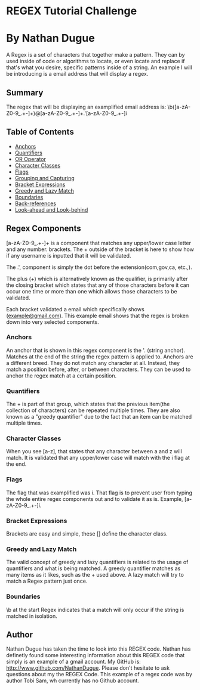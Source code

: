 # REGEX Tutorial Challenge
# By Nathan Dugue

A Regex is a set of characters that together make a pattern. They can by used inside of code or algorithms to locate, or even locate and replace if that's what you desire, specific patterns inside of a string. An example I will be introducing is a email address that will display 
a regex.

## Summary

The regex that will be displaying an examplified email address is: \b([a-zA-Z0-9_.+-]+)@[a-zA-Z0-9_.+-]+\.\'[a-zA-Z0-9_.+-]i

## Table of Contents

- [Anchors](#anchors)
- [Quantifiers](#quantifiers)
- [OR Operator](#or-operator)
- [Character Classes](#character-classes)
- [Flags](#flags)
- [Grouping and Capturing](#grouping-and-capturing)
- [Bracket Expressions](#bracket-expressions)
- [Greedy and Lazy Match](#greedy-and-lazy-match)
- [Boundaries](#boundaries)
- [Back-references](#back-references)
- [Look-ahead and Look-behind](#look-ahead-and-look-behind)

## Regex Components
[a-zA-Z0-9_.+-]+ is a component that matches any upper/lower case letter and any number. brackets. The + outside of the bracket is here to show how 
if any username is inputted that it will be validated.

The \.\', component is simply the dot before the extension(com,gov,ca, etc.,).

The plus (+) which is alternatively known as the qualifier, is primarily after the closing bracket which states that any of those characters before it can occur one time or more than one which allows those characters to be validated.

Each bracket validated a email which specifically shows (example@gmail.com). This example email shows that the regex is broken down into very selected components.
### Anchors
An anchor that is shown in this regex component is the \'. (string anchor). Matches at the end of the string the regex pattern is applied to.
Anchors are a different breed. They do not match any character at all. Instead, they match a position before, after, or between characters. They can be used to anchor the regex match at a certain position. 

### Quantifiers
The + is part of that group, which states that the previous item(the collection of characters) can be repeated multiple times. They are also known as a "greedy quantifier" due to the fact that an item can be matched multiple times.

 
### Character Classes
When you see [a-z], that states that any character between a and z will match. It is validated that any upper/lower case will match with the i flag at the end. 

### Flags
The flag that was examplified was i. That flag is to prevent user from typing the whole entire regex components out and to validate it as is. 
Example, [a-zA-Z0-9_.+-]i.

### Bracket Expressions
Brackets are easy and simple, these [] define the character class. 
### Greedy and Lazy Match
The valid concept of greedy and lazy quantifiers is related to the usage of quantifiers and what is being matched. A greedy quantifier matches as many items as it likes, such as the + used above. A lazy match will try to match a Regex pattern just once.
### Boundaries
\b at the start Regex indicates that a match will only occur if the string is matched in isolation.

## Author

Nathan Dugue has taken the time to look into this REGEX code. Nathan has definetly found some interesting information about this REGEX code that simply is an example of a gmail account. My GitHub is: http://www.github.com/NathanDugue. Please don't hesitate to ask questions about my the REGEX Code. This example of a regex code was by author Tobi Sam, wh currently has no Github account.

